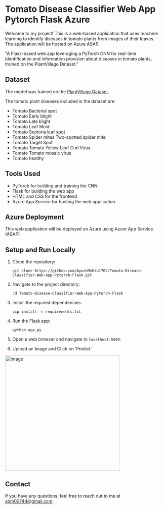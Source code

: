 # Tomato Disease Classifier Web App Pytorch Flask Azure
 
Welcome to my project! This is a web-based application that uses machine learning to identify diseases in tomato plants from images of their leaves. The application will be hosted on Azure ASAP.

"A Flask-based web app leveraging a PyTorch CNN for real-time identification and information provision about diseases in tomato plants, trained on the PlantVillage Dataset."

## Dataset

The model was trained on the [PlantVillage Dataset](https://www.kaggle.com/datasets/arjuntejaswi/plant-village). 

The tomato plant diseases included in the dataset are:

- Tomato Bacterial spot
- Tomato Early blight
- Tomato Late blight
- Tomato Leaf Mold
- Tomato Septoria leaf spot
- Tomato Spider mites Two-spotted spider mite
- Tomato Target Spot
- Tomato Tomato Yellow Leaf Curl Virus
- Tomato Tomato mosaic virus
- Tomato healthy
  
## Tools Used

- PyTorch for building and training the CNN
- Flask for building the web app
- HTML and CSS for the frontend
- Azure App Service for hosting the web application

## Azure Deployment

This web application will be deployed on Azure using Azure App Service. (ASAP)

## Setup and Run Locally

1. Clone the repository:
    ```
    git clone https://github.com/AyushMehta1702/Tomato-Disease-Classifier-Web-App-Pytorch-Flask.git
    ```
2. Navigate to the project directory:
    ```
    cd Tomato-Disease-Classifier-Web-App-Pytorch-Flask
    ```
3. Install the required dependencies:
    ```
    pip install -r requirements.txt
    ```
4. Run the Flask app:
    ```
    python app.py
    ```
5. Open a web browser and navigate to `localhost:5000`.
   
6. Upload an Image and Click on 'Predict'

<img width="372" alt="image" src="https://github.com/AyushMehta1702/Tomato-Disease-Classifier-Web-App-Pytorch-Flask/assets/62299047/326e4558-05fd-43a6-a210-59a085f65cc4">


## Contact

If you have any questions, feel free to reach out to me at abm00744@gmail.com.

